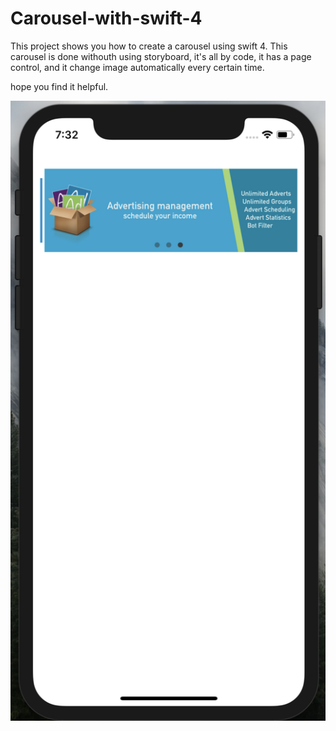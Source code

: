 # Carousel-with-swift-4

This project shows you how to create a carousel using swift 4.
This carousel is done withouth using storyboard, it's all by code, it has a page control, and it change image automatically every certain time.

hope you find it helpful.

![GitHub Logo](imageDemo.png)

